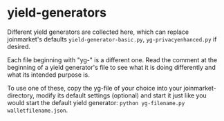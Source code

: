 # yield-generators
Different yield generators are collected here, which can replace joinmarket's defaults `yield-generator-basic.py`, `yg-privacyenhanced.py` if desired.

Each file beginning with "yg-" is a different one. Read the comment at the beginning of a yield generator's file to see what it is doing differently and what its intended purpose is.

To use one of these, copy the yg-file of your choice into your joinmarket-directory, modify its default settings (optional) and start it just like you would start the default yield generator: `python yg-filename.py walletfilename.json`.
